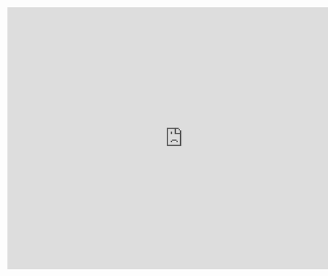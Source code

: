 <iframe width="800" height="600" src="https://app.powerbi.com/view?r=eyJrIjoiYzhjOGQ0OWEtODk3YS00MDg4LThiZjMtZjdkNWI1YzBjNWM0IiwidCI6Ijk4ZjJiZDllLWNkMDQtNDBkYi05Y2VlLTJmOTRlNmU2NzZjMSIsImMiOjZ9" frameborder="0" allowFullScreen="true"></iframe>
